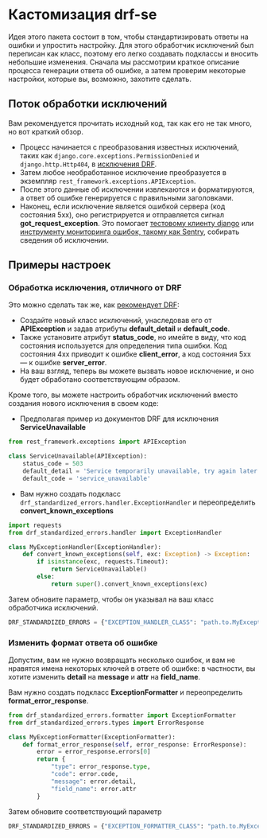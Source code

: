 # Кастомизация drf-se

Идея этого пакета состоит в том, чтобы стандартизировать ответы на ошибки и упростить настройку. Для этого обработчик исключений был переписан как класс, поэтому его легко создавать подклассы и вносить небольшие изменения. Сначала мы рассмотрим краткое описание процесса генерации ответа об ошибке, а затем проверим некоторые настройки, которые вы, возможно, захотите сделать.

## Поток обработки исключений

Вам рекомендуется прочитать исходный код, так как его не так много, но вот краткий обзор.

* Процесс начинается с преобразования известных исключений, таких как `django.core.exceptions.PermissionDenied` и `django.http.Http404`, в [исключения DRF](https://www.django-rest-framework.org/api-guide/exceptions/#api-reference).
* Затем любое необработанное исключение преобразуется в экземпляр `rest_framework.exceptions.APIException`.
* После этого данные об исключении извлекаются и форматируются, а ответ об ошибке генерируется с правильными заголовками.
* Наконец, если исключение является ошибкой сервера (код состояния 5xx), оно регистрируется и отправляется сигнал **got\_request\_exception**. Это помогает [тестовому клиенту django](https://github.com/django/django/blob/1b3c0d3b54d4ff5f75af57d3130180b1d22468e9/django/test/client.py#L712) или [инструменту мониторинга ошибок, такому как Sentry](https://github.com/getsentry/sentry-python/blob/d880f47add3876d5cedefb4178a1dcd4d85b5d1b/sentry\_sdk/integrations/django/\_\_init\_\_.py#L138), собирать сведения об исключении.

## Примеры настроек

### Обработка исключения, отличного от DRF

Это можно сделать так же, как [рекомендует DRF](https://www.django-rest-framework.org/api-guide/exceptions/#apiexception):

* Создайте новый класс исключений, унаследовав его от **APIException** и задав атрибуты **default\_detail** и **default\_code**.
* Также установите атрибут **status\_code**, но имейте в виду, что код состояния используется для определения типа ошибки. Код состояния 4xx приводит к ошибке **client\_error**, а код состояния 5xx — к ошибке **server\_error**.
* На ваш взгляд, теперь вы можете вызвать новое исключение, и оно будет обработано соответствующим образом.

Кроме того, вы можете настроить обработчик исключений вместо создания нового исключения в своем коде:

* Предполагая пример из документов DRF для исключения **ServiceUnavailable**

```python
from rest_framework.exceptions import APIException

class ServiceUnavailable(APIException):
    status_code = 503
    default_detail = 'Service temporarily unavailable, try again later.'
    default_code = 'service_unavailable'
```

* Вам нужно создать подкласс `drf_standardized_errors.handler.ExceptionHandler` и переопределить **convert\_known\_exceptions**

```python
import requests
from drf_standardized_errors.handler import ExceptionHandler

class MyExceptionHandler(ExceptionHandler):
    def convert_known_exceptions(self, exc: Exception) -> Exception:
        if isinstance(exc, requests.Timeout):
            return ServiceUnavailable()
        else:
            return super().convert_known_exceptions(exc)
```

Затем обновите параметр, чтобы он указывал на ваш класс обработчика исключений.

```python
DRF_STANDARDIZED_ERRORS = {"EXCEPTION_HANDLER_CLASS": "path.to.MyExceptionHandler"}
```

### Изменить формат ответа об ошибке

Допустим, вам не нужно возвращать несколько ошибок, и вам не нравятся имена некоторых ключей в ответе об ошибке: в частности, вы хотите изменить **detail** на **message** и **attr** на **field\_name**.

Вам нужно создать подкласс **ExceptionFormatter** и переопределить **format\_error\_response**.

```python
from drf_standardized_errors.formatter import ExceptionFormatter
from drf_standardized_errors.types import ErrorResponse

class MyExceptionFormatter(ExceptionFormatter):
    def format_error_response(self, error_response: ErrorResponse):
        error = error_response.errors[0]
        return {
            "type": error_response.type,
            "code": error.code,
            "message": error.detail,
            "field_name": error.attr
        }
```

Затем обновите соответствующий параметр

```python
DRF_STANDARDIZED_ERRORS = {"EXCEPTION_FORMATTER_CLASS": "path.to.MyExceptionFormatter"}
```
